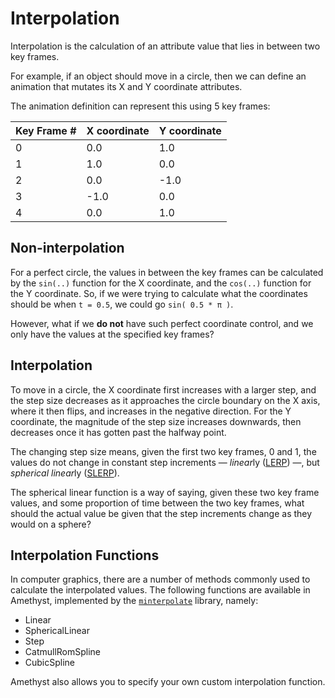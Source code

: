 # Interpolation

Interpolation is the calculation of an attribute value that lies in between two key frames.

For example, if an object should move in a circle, then we can define an animation that mutates
 its X and Y coordinate attributes.

The animation definition can represent this using 5 key frames:

| Key Frame # | X coordinate | Y coordinate |
| ----------- | ------------ | ------------ |
| 0           |          0.0 |          1.0 |
| 1           |          1.0 |          0.0 |
| 2           |          0.0 |         -1.0 |
| 3           |         -1.0 |          0.0 |
| 4           |          0.0 |          1.0 |

## Non-interpolation

For a perfect circle, the values in between the key frames can be calculated by the `sin(..)`
 function for the X coordinate, and the `cos(..)` function for the Y coordinate. So, if we 
 were trying to calculate what the coordinates should be when `t = 0.5`, we could go `sin( 0.5 * π )`.

However, what if we **do not** have such perfect coordinate control, and we only have 
the values at the specified key frames?

## Interpolation

To move in a circle, the X coordinate first increases with a larger step, and the step size
 decreases as it approaches the circle boundary on the X axis, where it then flips, and 
 increases in the negative direction. For the Y coordinate, the magnitude of the step 
 size increases downwards, then decreases once it has gotten past the halfway point.

The changing step size means, given the first two key frames, 0 and 1, the values do 
not change in constant step increments &mdash; *linear*ly ([LERP][lerp]) &mdash;, 
but *spherical linear*ly ([SLERP][slerp]).

The spherical linear function is a way of saying, given these two key frame values, 
and some proportion of time between the two key frames, what should the actual value 
be given that the step increments change as they would on a sphere?

## Interpolation Functions

In computer graphics, there are a number of methods commonly used to calculate the interpolated
 values. The following functions are available in Amethyst, implemented by the 
 [`minterpolate`][minterpolate] library, namely:

* Linear
* SphericalLinear
* Step
* CatmullRomSpline
* CubicSpline

Amethyst also allows you to specify your own custom interpolation function.

[lerp]: https://en.wikipedia.org/wiki/Linear_interpolation
[slerp]: https://en.wikipedia.org/wiki/Slerp
[minterpolate]: https://crates.io/crates/minterpolate
